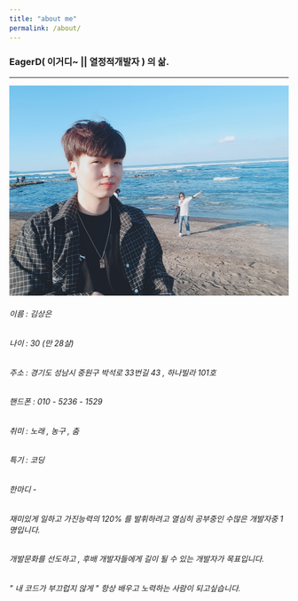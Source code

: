 ```yaml
---
title: "about me"
permalink: /about/
---
```


### EagerD( 이거디~ || 열정적개발자 ) 의 삶.

--------

![](https://github.com/sangeun1529/sangeun1529.github.io/blob/master/img/portrait.jpg)

###### 이름 : 김상은

###### 나이 : 30 (만 28살)

###### 주소 : 경기도 성남시 중원구 박석로 33번길 43 , 하나빌라 101호 

###### 핸드폰 : 010 - 5236 - 1529

###### 취미 : 노래 , 농구 , 춤

###### 특기 : 코딩

###### 한마디 -
###### 재미있게 일하고 가진능력의 120% 를 발휘하려고 열심히 공부중인 수많은 개발자중 1명입니다.

###### 개발문화를 선도하고 , 후배 개발자들에게 길이 될 수 있는 개발자가 목표입니다.

###### " 내 코드가 부끄럽지 않게 " 항상 배우고 노력하는 사람이 되고싶습니다.
